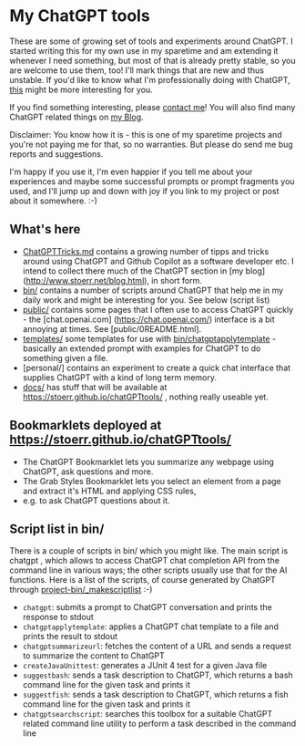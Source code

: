 # My ChatGPT tools

These are some of growing set of tools and experiments around ChatGPT.
I started writing this for my own use in my sparetime and am extending it whenever I need something,
but most of that is already pretty stable, so you are welcome to use them, too!
I'll mark things that are new and thus unstable.
If you'd like to know what I'm professionally doing with ChatGPT,
[this](https://github.com/ist-dresden/composum-chatgpt-integration) might be more interesting for you.

If you find something interesting, please [contact me](http://www.stoerr.net/)!
You will also find many ChatGPT related things on [my Blog](http://www.stoerr.net/blog.html).

Disclaimer: You know how it is - this is one of my sparetime projects and you're not paying me for that, so no 
warranties. But please do send me bug reports and suggestions.

I'm happy if you use it, I'm even happier if you tell me about your experiences and maybe some successful 
prompts or prompt fragments you used, and I'll jump up and down with joy if you link to my project or post about it 
somewhere. :-)

## What's here

- [ChatGPTTricks.md](ChatGPTTricks.md) contains a growing number of tipps and tricks around using ChatGPT and Github
  Copilot as a software developer etc. I intend to collect there much of the ChatGPT section in [my blog]
  (http://www.stoerr.net/blog.html), in short form.
- [bin/](bin/) contains a number of scripts around ChatGPT that help me in my daily work and might be interesting for
  you. See below (script list)
- [public/](public/) contains some pages that I often use to access ChatGPT quickly - the [chat.openai.com]
  (https://chat.openai.com/) interface is a bit annoying at times. See [public/0README.html].
- [templates/](templates/) some templates for use with [bin/chatgptapplytemplate](bin/chatgptapplytemplate) -
  basically an extended prompt with examples for ChatGPT to do something given a file.
- [personal/] contains an experiment to create a quick chat interface that supplies ChatGPT with a kind of long term
  memory.
- [docs/](docs/) has stuff that will be available at https://stoerr.github.io/chatGPTtools/ , nothing really useable
  yet.

## Bookmarklets deployed at https://stoerr.github.io/chatGPTtools/

- The ChatGPT Bookmarklet lets you summarize any webpage using ChatGPT, ask questions and more.
- The Grab Styles Bookmarklet lets you select an element from a page and extract it's HTML and applying CSS rules,
- e.g. to ask ChatGPT questions about it.

## Script list in bin/

There is a couple of scripts in bin/ which you might like. The main script is chatgpt , which allows to access
ChatGPT chat completion API from the command line in various ways; the other scripts usually use that for the AI
functions. Here is a list of the scripts, of course generated by ChatGPT through
[project-bin/_makescriptlist](project-bin/_makescriptlist) :-)

<!-- Start scriptlist -->

- `chatgpt`: submits a prompt to ChatGPT conversation and prints the response to stdout
- `chatgptapplytemplate`: applies a ChatGPT chat template to a file and prints the result to stdout
- `chatgptsummarizeurl`: fetches the content of a URL and sends a request to summarize the content to ChatGPT
- `createJavaUnittest`: generates a JUnit 4 test for a given Java file
- `suggestbash`: sends a task description to ChatGPT, which returns a bash command line for the given task and prints it
- `suggestfish`: sends a task description to ChatGPT, which returns a fish command line for the given task and prints it
- `chatgptsearchscript`: searches this toolbox for a suitable ChatGPT related command line utility to perform a task
  described in the command line

<!-- End scriptlist -->

